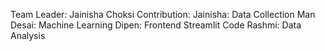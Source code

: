 Team Leader: Jainisha Choksi
Contribution:
Jainisha: Data Collection
Man Desai: Machine Learning
Dipen: Frontend Streamlit Code
Rashmi: Data Analysis
